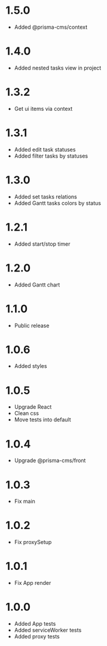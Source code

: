1.5.0
=================================
- Added @prisma-cms/context

1.4.0
=================================
- Added nested tasks view in project

1.3.2
=================================
- Get ui items via context

1.3.1
=================================
- Added edit task statuses
- Added filter tasks by statuses

1.3.0
=================================
- Added set tasks relations
- Added Gantt tasks colors by status

1.2.1
=================================
- Added start/stop timer

1.2.0
=================================
- Added Gantt chart

1.1.0
=================================
- Public release

1.0.6
=================================
- Added styles

1.0.5
=================================
- Upgrade React
- Clean css
- Move tests into default

1.0.4
=================================
- Upgrade @prisma-cms/front

1.0.3
=================================
- Fix main

1.0.2
=================================
- Fix proxySetup

1.0.1
=================================
- Fix App render

1.0.0
=================================
- Added App tests
- Added serviceWorker tests
- Added proxy tests


